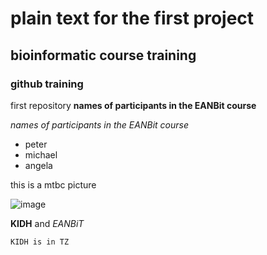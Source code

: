 # plain  text for the first project

## bioinformatic course training

### github training
first repository 
**names of participants in the EANBit course**

*names of participants in the EANBit course*
* peter
* michael
* angela


this is a mtbc picture 

![image](https://upload.wikimedia.org/wikipedia/commons/c/cd/Mycobacterium_tuberculosis_Bacteria_%2816843981465%29.jpg)


**KIDH** and _EANBiT_

``KIDH is in TZ``

